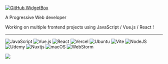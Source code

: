 [![GitHub WidgetBox](https://github-widgetbox.vercel.app/api/profile?username=vinchibana&data=followers,repositories,stars,commits)](https://github.com/vinchibana)

A Progressive Web developer

Working on multiple frontend projects using JavaScript / Vue.js / React !
<hr/>


![JavaScript](https://img.shields.io/badge/javascript-%23323330.svg?style=for-the-badge&logo=javascript&logoColor=%23F7DF1E)
![Vue.js](https://img.shields.io/badge/vuejs-%2335495e.svg?style=for-the-badge&logo=vuedotjs&logoColor=%234FC08D)
![React](https://img.shields.io/badge/react-%2320232a.svg?style=for-the-badge&logo=react&logoColor=%2361DAFB)
![Vercel](https://img.shields.io/badge/vercel-%23000000.svg?style=for-the-badge&logo=vercel&logoColor=white)
![Ubuntu](https://img.shields.io/badge/Ubuntu-E95420?style=for-the-badge&logo=ubuntu&logoColor=white)
![Vite](https://img.shields.io/badge/vite-%23646CFF.svg?style=for-the-badge&logo=vite&logoColor=white)
![NodeJS](https://img.shields.io/badge/node.js-6DA55F?style=for-the-badge&logo=node.js&logoColor=white)
![Udemy](https://img.shields.io/badge/Udemy-A435F0?style=for-the-badge&logo=Udemy&logoColor=white)
![Nuxtjs](https://img.shields.io/badge/Nuxt-002E3B?style=for-the-badge&logo=nuxtdotjs&logoColor=#00DC82)
![macOS](https://img.shields.io/badge/mac%20os-000000?style=for-the-badge&logo=macos&logoColor=F0F0F0)
![WebStorm](https://img.shields.io/badge/webstorm-143?style=for-the-badge&logo=webstorm&logoColor=white&color=black)

![](https://github-readme-stats.vercel.app/api?username=vinchibana&theme=vue&hide_border=false&include_all_commits=true&count_private=true)<br/>
